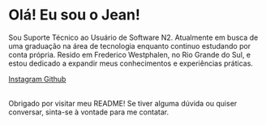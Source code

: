 <h1>
  Olá! Eu sou o Jean! 
</h1>
<p>
  Sou Suporte Técnico ao Usuário de Software N2. Atualmente em busca de uma graduação na área de tecnologia enquanto continuo estudando por conta própria.
  Resido em Frederico Westphalen, no Rio Grande do Sul, e estou dedicado a expandir meus conhecimentos e experiências práticas.  
</p>
<div>
  <a href="https://www.instagram.com/_jeandq/" target="_self"> Instagram </a>
  <a href=""> Github </a>
</div>
<br>
<p> 
  Obrigado por visitar meu README! Se tiver alguma dúvida ou quiser conversar, sinta-se à vontade para me contatar.
</p>
